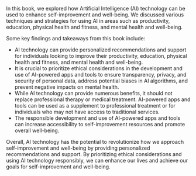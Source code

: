 
In this book, we explored how Artificial Intelligence (AI) technology can be used to enhance self-improvement and well-being. We discussed various techniques and strategies for using AI in areas such as productivity, education, physical health and fitness, and mental health and well-being.

Some key findings and takeaways from this book include:

* AI technology can provide personalized recommendations and support for individuals looking to improve their productivity, education, physical health and fitness, and mental health and well-being.
* It is crucial to prioritize ethical considerations in the development and use of AI-powered apps and tools to ensure transparency, privacy, and security of personal data, address potential biases in AI algorithms, and prevent negative impacts on mental health.
* While AI technology can provide numerous benefits, it should not replace professional therapy or medical treatment. AI-powered apps and tools can be used as a supplement to professional treatment or for individuals who may not have access to traditional services.
* The responsible development and use of AI-powered apps and tools can increase accessibility to self-improvement resources and promote overall well-being.

Overall, AI technology has the potential to revolutionize how we approach self-improvement and well-being by providing personalized recommendations and support. By prioritizing ethical considerations and using AI technology responsibly, we can enhance our lives and achieve our goals for self-improvement and well-being.

